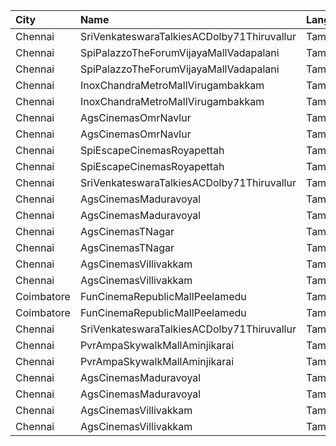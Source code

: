| City       | Name                                       | Language |  Time | Type      | Price | Capacity | Booked |
| :--------- | :----------------------------------------- | :------- | ----: | :-------- | ----: | -------: | -----: |
| Chennai    | SriVenkateswaraTalkiesACDolby71Thiruvallur | Tamil    | 10:15 | First     |   50₹ |      172 |     96 |
| Chennai    | SpiPalazzoTheForumVijayaMallVadapalani     | Tamil    | 11:30 | Elite     |  153₹ |      110 |     34 |
| Chennai    | SpiPalazzoTheForumVijayaMallVadapalani     | Tamil    | 11:30 | Budget    |   60₹ |       12 |      9 |
| Chennai    | InoxChandraMetroMallVirugambakkam          | Tamil    | 12:00 | Premiere  |   60₹ |       10 |      0 |
| Chennai    | InoxChandraMetroMallVirugambakkam          | Tamil    | 12:00 | Silver    |  153₹ |       84 |      0 |
| Chennai    | AgsCinemasOmrNavlur                        | Tamil    | 12:10 | Pearl     |   60₹ |       31 |     15 |
| Chennai    | AgsCinemasOmrNavlur                        | Tamil    | 12:10 | Diamond   |  150₹ |      274 |    137 |
| Chennai    | SpiEscapeCinemasRoyapettah                 | Tamil    | 13:10 | Elite     |  191₹ |       50 |     14 |
| Chennai    | SpiEscapeCinemasRoyapettah                 | Tamil    | 13:10 | Budget    |   60₹ |        5 |      5 |
| Chennai    | SriVenkateswaraTalkiesACDolby71Thiruvallur | Tamil    | 14:00 | First     |   50₹ |      172 |     96 |
| Chennai    | AgsCinemasMaduravoyal                      | Tamil    | 15:10 | Pearl     |   60₹ |       16 |      0 |
| Chennai    | AgsCinemasMaduravoyal                      | Tamil    | 15:10 | Diamond   |  150₹ |      131 |      0 |
| Chennai    | AgsCinemasTNagar                           | Tamil    | 15:30 | Pearl     |   60₹ |       12 |      0 |
| Chennai    | AgsCinemasTNagar                           | Tamil    | 15:30 | Diamond   |  150₹ |       99 |     12 |
| Chennai    | AgsCinemasVillivakkam                      | Tamil    | 15:30 | Pearl     |   60₹ |       10 |      0 |
| Chennai    | AgsCinemasVillivakkam                      | Tamil    | 15:30 | Diamond   |  150₹ |       87 |      0 |
| Coimbatore | FunCinemaRepublicMallPeelamedu             | Tamil    | 16:25 | Executive |  153₹ |      162 |     84 |
| Coimbatore | FunCinemaRepublicMallPeelamedu             | Tamil    | 16:25 | Normal    |   60₹ |       19 |     12 |
| Chennai    | SriVenkateswaraTalkiesACDolby71Thiruvallur | Tamil    | 18:15 | First     |   50₹ |      172 |    100 |
| Chennai    | PvrAmpaSkywalkMallAminjikarai              | Tamil    | 19:05 | Classic   |   60₹ |        8 |      5 |
| Chennai    | PvrAmpaSkywalkMallAminjikarai              | Tamil    | 19:05 | Prime     |  153₹ |       65 |      2 |
| Chennai    | AgsCinemasMaduravoyal                      | Tamil    | 21:50 | Pearl     |   60₹ |       16 |      2 |
| Chennai    | AgsCinemasMaduravoyal                      | Tamil    | 21:50 | Diamond   |  150₹ |      131 |      0 |
| Chennai    | AgsCinemasVillivakkam                      | Tamil    | 21:50 | Pearl     |   60₹ |       10 |      0 |
| Chennai    | AgsCinemasVillivakkam                      | Tamil    | 21:50 | Diamond   |  150₹ |       87 |      3 |